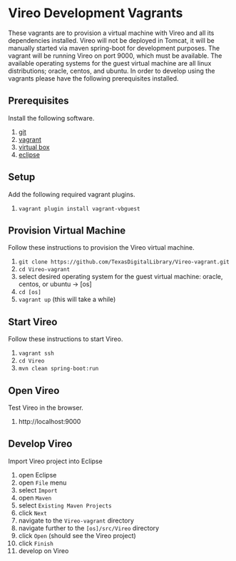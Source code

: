 Vireo Development Vagrants
==========================

These vagrants are to provision a virtual machine with Vireo and all its dependencies installed. Vireo will not be deployed in Tomcat, it will be manually started via maven spring-boot for development purposes. The vagrant will be running Vireo on port 9000, which must be available. The available operating systems for the guest virtual machine are all linux distributions; oracle, centos, and ubuntu. In order to develop using the vagrants please have the following prerequisites installed.

Prerequisites
-------------

Install the following software.

1.	[git](https://help.github.com/articles/set-up-git)
2.	[vagrant](https://www.vagrantup.com)
3.	[virtual box](https://www.virtualbox.org)
4.	[eclipse](https://eclipse.org/)

Setup
-----

Add the following required vagrant plugins.

1.	`vagrant plugin install vagrant-vbguest`

Provision Virtual Machine
-------------------------

Follow these instructions to provision the Vireo virtual machine.

1.	`git clone https://github.com/TexasDigitalLibrary/Vireo-vagrant.git`
2.	`cd Vireo-vagrant`
3.	select desired operating system for the guest virtual machine: oracle, centos, or ubuntu -> [os]
4.	`cd [os]`
5.	`vagrant up` (this will take a while)

Start Vireo
-----------

Follow these instructions to start Vireo.

1.	`vagrant ssh`
2.	`cd Vireo`
3.	`mvn clean spring-boot:run`

Open Vireo
----------

Test Vireo in the browser.

1.	http://localhost:9000

Develop Vireo
-------------

Import Vireo project into Eclipse

1.	open Eclipse
2.	open `File` menu
3.	select `Import`
4.	open `Maven`
5.	select `Existing Maven Projects`
6.	click `Next`
7.	navigate to the `Vireo-vagrant` directory
8.	navigate further to the `[os]/src/Vireo` directory
9.	click `Open` (should see the Vireo project)
10.	click `Finish`
11.	develop on Vireo
